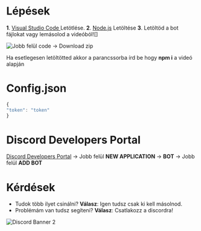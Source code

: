 # Lépések

**1**.  [Visual Studio Code ](https://code.visualstudio.com/ "Visual Studio Code ")Letötlése.
**2**. [Node.js](https://node.js.org/ "Node.js")  Letöltése
**3**. Letöltöd a bot fájlokat vagy lemásolod a videóból![]


![Jobb felül code -> Download zip](https://i.imgur.com/nxsv2zf.png "Jobb felül code -> Download zip")

Ha esetlegesen letöltötted akkor a parancssorba írd be hogy **npm i** a videó alapján

# Config.json
```javascript
{
"token": "token"
}
```
# Discord Developers Portal

[Discord Developers Portal](https://discord.com/developers/applications "Discord Developers Portal") -> Jobb felül **NEW APPLICATION** -> **BOT** -> Jobb felül **ADD BOT**

# Kérdések
- Tudok több ilyet csinálni?
**Válasz**: Igen tudsz csak ki kell másolnod.
- Problémám van tudsz segíteni?
**Válasz**: Csatlakozz a discordra!

![Discord Banner 2](https://discordapp.com/api/guilds/787683862938386443/widget.png?style=banner2)
